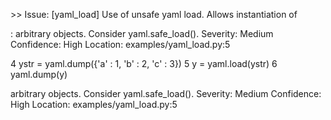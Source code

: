 \>\> Issue: \[yaml\_load\] Use of unsafe yaml load. Allows instantiation of

:   arbitrary objects. Consider yaml.safe\_load(). Severity: Medium
    Confidence: High Location: examples/yaml\_load.py:5

4 ystr = yaml.dump({'a' : 1, 'b' : 2, 'c' : 3}) 5 y = yaml.load(ystr) 6
yaml.dump(y)

arbitrary objects. Consider yaml.safe\_load(). Severity: Medium
Confidence: High Location: examples/yaml\_load.py:5

